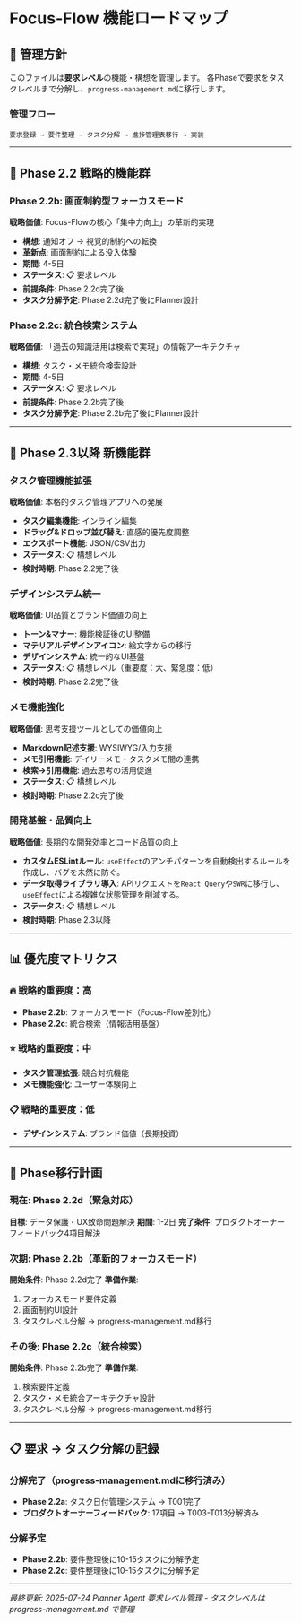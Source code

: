 # Focus-Flow 機能ロードマップ

## 🎯 管理方針

このファイルは**要求レベル**の機能・構想を管理します。
各Phaseで要求をタスクレベルまで分解し、`progress-management.md`に移行します。

### 管理フロー
```
要求登録 → 要件整理 → タスク分解 → 進捗管理表移行 → 実装
```

---

## 🚀 Phase 2.2 戦略的機能群

### Phase 2.2b: 画面制約型フォーカスモード
**戦略価値**: Focus-Flowの核心「集中力向上」の革新的実現
- **構想**: 通知オフ → 視覚的制約への転換
- **革新点**: 画面制約による没入体験
- **期間**: 4-5日
- **ステータス**: 📋 要求レベル
- **前提条件**: Phase 2.2d完了後
- **タスク分解予定**: Phase 2.2d完了後にPlanner設計

### Phase 2.2c: 統合検索システム  
**戦略価値**: 「過去の知識活用は検索で実現」の情報アーキテクチャ
- **構想**: タスク・メモ統合検索設計
- **期間**: 4-5日
- **ステータス**: 📋 要求レベル
- **前提条件**: Phase 2.2b完了後
- **タスク分解予定**: Phase 2.2b完了後にPlanner設計

---

## 🎯 Phase 2.3以降 新機能群

### タスク管理機能拡張
**戦略価値**: 本格的タスク管理アプリへの発展
- **タスク編集機能**: インライン編集
- **ドラッグ&ドロップ並び替え**: 直感的優先度調整
- **エクスポート機能**: JSON/CSV出力
- **ステータス**: 📋 構想レベル
- **検討時期**: Phase 2.2完了後

### デザインシステム統一
**戦略価値**: UI品質とブランド価値の向上
- **トーン&マナー**: 機能検証後のUI整備
- **マテリアルデザインアイコン**: 絵文字からの移行
- **デザインシステム**: 統一的なUI基盤
- **ステータス**: 📋 構想レベル（重要度：大、緊急度：低）
- **検討時期**: Phase 2.2完了後

### メモ機能強化
**戦略価値**: 思考支援ツールとしての価値向上
- **Markdown記述支援**: WYSIWYG/入力支援
- **メモ引用機能**: デイリーメモ・タスクメモ間の連携
- **検索→引用機能**: 過去思考の活用促進
- **ステータス**: 📋 構想レベル
- **検討時期**: Phase 2.2c完了後

### 開発基盤・品質向上
**戦略価値**: 長期的な開発効率とコード品質の向上
- **カスタムESLintルール**: `useEffect`のアンチパターンを自動検出するルールを作成し、バグを未然に防ぐ。
- **データ取得ライブラリ導入**: APIリクエストを`React Query`や`SWR`に移行し、`useEffect`による複雑な状態管理を削減する。
- **ステータス**: 📋 構想レベル
- **検討時期**: Phase 2.3以降

---

## 📊 優先度マトリクス

### 🔥 戦略的重要度：高
- **Phase 2.2b**: フォーカスモード（Focus-Flow差別化）
- **Phase 2.2c**: 統合検索（情報活用基盤）

### ⭐ 戦略的重要度：中
- **タスク管理拡張**: 競合対抗機能
- **メモ機能強化**: ユーザー体験向上

### 📋 戦略的重要度：低
- **デザインシステム**: ブランド価値（長期投資）

---

## 🎯 Phase移行計画

### 現在: Phase 2.2d（緊急対応）
**目標**: データ保護・UX致命問題解決
**期間**: 1-2日
**完了条件**: プロダクトオーナーフィードバック4項目解決

### 次期: Phase 2.2b（革新的フォーカスモード）
**開始条件**: Phase 2.2d完了
**準備作業**: 
1. フォーカスモード要件定義
2. 画面制約UI設計
3. タスクレベル分解 → progress-management.md移行

### その後: Phase 2.2c（統合検索）
**開始条件**: Phase 2.2b完了
**準備作業**: 
1. 検索要件定義
2. タスク・メモ統合アーキテクチャ設計
3. タスクレベル分解 → progress-management.md移行

---

## 📋 要求 → タスク分解の記録

### 分解完了（progress-management.mdに移行済み）
- **Phase 2.2a**: タスク日付管理システム → T001完了
- **プロダクトオーナーフィードバック**: 17項目 → T003-T013分解済み

### 分解予定
- **Phase 2.2b**: 要件整理後に10-15タスクに分解予定
- **Phase 2.2c**: 要件整理後に10-15タスクに分解予定

---

*最終更新: 2025-07-24 Planner Agent*
*要求レベル管理 - タスクレベルは progress-management.md で管理*